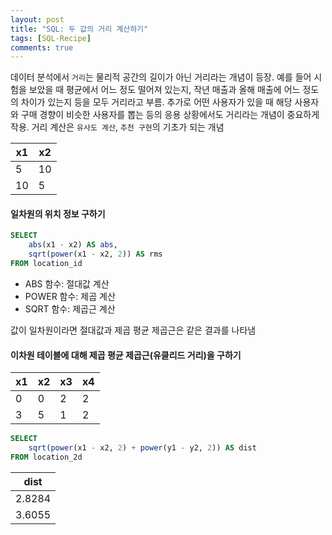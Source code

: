 ```yaml
---
layout: post
title: "SQL: 두 값의 거리 계산하기"
tags: [SQL-Recipe]
comments: true
---
```


데이터 분석에서 `거리`는 물리적 공간의 길이가 아닌 거리라는 개념이 등장. 예를 들어 시험을 보았을 때 평균에서 어느 정도 떨어져 있는지, 작년 매출과 올해 매출에 어느 정도의 차이가 있는지 등을 모두 거리라고 부름. 추가로 어떤 사용자가 있을 때 해당 사용자와 구매 경향이 비슷한 사용자를 뽑는 등의 응용 상황에서도 거리라는 개념이 중요하게 작용. 거리 계산은 `유사도 계산`, `추천 구현`의 기초가 되는 개념

| x1 | x2 |
|----|----|
| 5  | 10 |
| 10 | 5  |

#### 일차원의 위치 정보 구하기
```sql
SELECT
    abs(x1 - x2) AS abs,
    sqrt(power(x1 - x2, 2)) AS rms
FROM location_id
```

- ABS 함수: 절대값 계산
- POWER 함수: 제곱 계산
- SQRT 함수: 제곱근 계산

값이 일차원이라면 절대값과 제곱 평균 제곱근은 같은 결과를 나타냄

#### 이차원 테이블에 대해 제곱 평균 제곱근(유클리드 거리)을 구하기

| x1 | x2 | x3 | x4 |
|----|----|----|----|
| 0  | 0  | 2  | 2  |
| 3  | 5  | 1  | 2  |


```sql
SELECT
    sqrt(power(x1 - x2, 2) + power(y1 - y2, 2)) AS dist
FROM location_2d
```

| dist   |
|--------|
| 2.8284 |
| 3.6055 |





